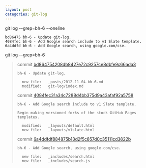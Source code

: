 ```yaml
---
layout: post
categories: git-log 
---
```



git log --grep=bh-6 --oneline

    bd86475 bh-6 - Update git-log.
    4084fec bh-6 - Add Google search include to v1 Slate template.
    6a4ddfd bh-6 - Add Google search, using google.com/cse.
    


git log --grep=bh-6

> commit [bd864754208db8427e72c9257ce8dbfe9c66ada3](https://github.com/bryanhirsch/bryanhirsch.github.com/commit/bd864754208db8427e72c9257ce8dbfe9c66ada3)
>
> 
>     bh-6 - Update git-log.
>     
>      	new file:   _posts/2012-11-04-bh-6.md
>      	modified:   git-log/index.md
> 
> commit [4084fec31a34c7288d4bb375d9a43afaf92a5758](https://github.com/bryanhirsch/bryanhirsch.github.com/commit/4084fec31a34c7288d4bb375d9a43afaf92a5758)
>
> 
>     bh-6 - Add Google search include to v1 Slate template.
>     
>     Begin making versioned forks of the stock GitHub Pages templates.
>     
>      	modified:   _layouts/default.html
>      	new file:   _layouts/v1slate.html
> 
> commit [6a4ddfdf884875b13d2f5c857d0c35111cd3822b](https://github.com/bryanhirsch/bryanhirsch.github.com/commit/6a4ddfdf884875b13d2f5c857d0c35111cd3822b)
>
> 
>     bh-6 - Add Google search, using google.com/cse.
>     
>      	new file:   _includes/search.html
>      	new file:   _includes/search.js
> 
